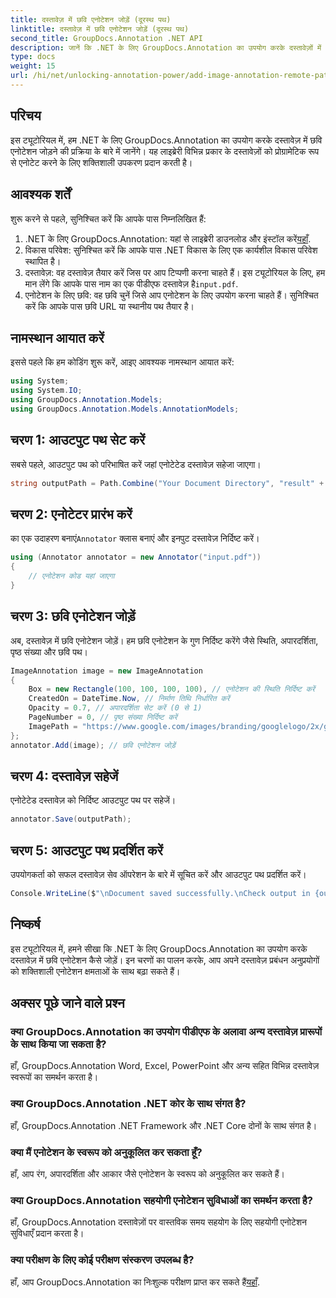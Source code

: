 ```yaml
---
title: दस्तावेज़ में छवि एनोटेशन जोड़ें (दूरस्थ पथ)
linktitle: दस्तावेज़ में छवि एनोटेशन जोड़ें (दूरस्थ पथ)
second_title: GroupDocs.Annotation .NET API
description: जानें कि .NET के लिए GroupDocs.Annotation का उपयोग करके दस्तावेज़ों में छवि एनोटेशन कैसे जोड़ें। शक्तिशाली एनोटेशन क्षमताओं के साथ दस्तावेज़ प्रबंधन बढ़ाएँ।
type: docs
weight: 15
url: /hi/net/unlocking-annotation-power/add-image-annotation-remote-path/
---
```

## परिचय
इस ट्यूटोरियल में, हम .NET के लिए GroupDocs.Annotation का उपयोग करके दस्तावेज़ में छवि एनोटेशन जोड़ने की प्रक्रिया के बारे में जानेंगे। यह लाइब्रेरी विभिन्न प्रकार के दस्तावेज़ों को प्रोग्रामेटिक रूप से एनोटेट करने के लिए शक्तिशाली उपकरण प्रदान करती है।
## आवश्यक शर्तें
शुरू करने से पहले, सुनिश्चित करें कि आपके पास निम्नलिखित हैं:
1.  .NET के लिए GroupDocs.Annotation: यहां से लाइब्रेरी डाउनलोड और इंस्टॉल करें[यहाँ](https://releases.groupdocs.com/annotation/net/).
2. विकास परिवेश: सुनिश्चित करें कि आपके पास .NET विकास के लिए एक कार्यशील विकास परिवेश स्थापित है।
3.  दस्तावेज़: वह दस्तावेज़ तैयार करें जिस पर आप टिप्पणी करना चाहते हैं। इस ट्यूटोरियल के लिए, हम मान लेंगे कि आपके पास नाम का एक पीडीएफ दस्तावेज़ है`input.pdf`.
4. एनोटेशन के लिए छवि: वह छवि चुनें जिसे आप एनोटेशन के लिए उपयोग करना चाहते हैं। सुनिश्चित करें कि आपके पास छवि URL या स्थानीय पथ तैयार है।

## नामस्थान आयात करें
इससे पहले कि हम कोडिंग शुरू करें, आइए आवश्यक नामस्थान आयात करें:
```csharp
using System;
using System.IO;
using GroupDocs.Annotation.Models;
using GroupDocs.Annotation.Models.AnnotationModels;
```
## चरण 1: आउटपुट पथ सेट करें
सबसे पहले, आउटपुट पथ को परिभाषित करें जहां एनोटेटेड दस्तावेज़ सहेजा जाएगा।
```csharp
string outputPath = Path.Combine("Your Document Directory", "result" + Path.GetExtension("input.pdf"));
```
## चरण 2: एनोटेटर प्रारंभ करें
 का एक उदाहरण बनाएं`Annotator` क्लास बनाएं और इनपुट दस्तावेज़ निर्दिष्ट करें।
```csharp
using (Annotator annotator = new Annotator("input.pdf"))
{
    // एनोटेशन कोड यहां जाएगा
}
```
## चरण 3: छवि एनोटेशन जोड़ें
अब, दस्तावेज़ में छवि एनोटेशन जोड़ें। हम छवि एनोटेशन के गुण निर्दिष्ट करेंगे जैसे स्थिति, अपारदर्शिता, पृष्ठ संख्या और छवि पथ।
```csharp
ImageAnnotation image = new ImageAnnotation
{
    Box = new Rectangle(100, 100, 100, 100), // एनोटेशन की स्थिति निर्दिष्ट करें
    CreatedOn = DateTime.Now, // निर्माण तिथि निर्धारित करें
    Opacity = 0.7, // अपारदर्शिता सेट करें (0 से 1)
    PageNumber = 0, // पृष्ठ संख्या निर्दिष्ट करें
    ImagePath = "https://www.google.com/images/branding/googlelogo/2x/googlelogo_color_92x30dp.png" // छवि का URL प्रदान करें
};
annotator.Add(image); // छवि एनोटेशन जोड़ें
```
## चरण 4: दस्तावेज़ सहेजें
एनोटेटेड दस्तावेज़ को निर्दिष्ट आउटपुट पथ पर सहेजें।
```csharp
annotator.Save(outputPath);
```
## चरण 5: आउटपुट पथ प्रदर्शित करें
उपयोगकर्ता को सफल दस्तावेज़ सेव ऑपरेशन के बारे में सूचित करें और आउटपुट पथ प्रदर्शित करें।
```csharp
Console.WriteLine($"\nDocument saved successfully.\nCheck output in {outputPath}.");
```

## निष्कर्ष
इस ट्यूटोरियल में, हमने सीखा कि .NET के लिए GroupDocs.Annotation का उपयोग करके दस्तावेज़ में छवि एनोटेशन कैसे जोड़ें। इन चरणों का पालन करके, आप अपने दस्तावेज़ प्रबंधन अनुप्रयोगों को शक्तिशाली एनोटेशन क्षमताओं के साथ बढ़ा सकते हैं।
## अक्सर पूछे जाने वाले प्रश्न
### क्या GroupDocs.Annotation का उपयोग पीडीएफ के अलावा अन्य दस्तावेज़ प्रारूपों के साथ किया जा सकता है?
हाँ, GroupDocs.Annotation Word, Excel, PowerPoint और अन्य सहित विभिन्न दस्तावेज़ स्वरूपों का समर्थन करता है।
### क्या GroupDocs.Annotation .NET कोर के साथ संगत है?
हाँ, GroupDocs.Annotation .NET Framework और .NET Core दोनों के साथ संगत है।
### क्या मैं एनोटेशन के स्वरूप को अनुकूलित कर सकता हूँ?
हाँ, आप रंग, अपारदर्शिता और आकार जैसे एनोटेशन के स्वरूप को अनुकूलित कर सकते हैं।
### क्या GroupDocs.Annotation सहयोगी एनोटेशन सुविधाओं का समर्थन करता है?
हाँ, GroupDocs.Annotation दस्तावेज़ों पर वास्तविक समय सहयोग के लिए सहयोगी एनोटेशन सुविधाएँ प्रदान करता है।
### क्या परीक्षण के लिए कोई परीक्षण संस्करण उपलब्ध है?
 हाँ, आप GroupDocs.Annotation का निःशुल्क परीक्षण प्राप्त कर सकते हैं[यहाँ](https://releases.groupdocs.com/).